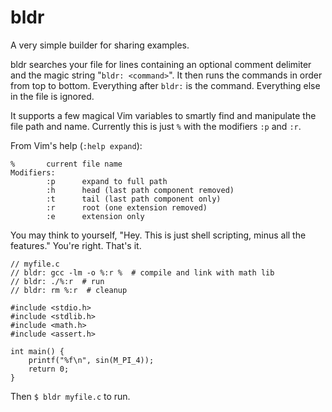 bldr
====

A very simple builder for sharing examples.

bldr searches your file for lines containing an optional comment delimiter and
the magic string "`bldr: <command>`".
It then runs the commands in order from top to bottom. Everything after
`bldr:` is the command. Everything else in the file is ignored.

It supports a few magical Vim variables to smartly find and manipulate the file
path and name. Currently this is just `%` with the modifiers `:p` and `:r`.

From Vim's help (`:help expand`):

```
%		current file name
Modifiers:
        :p		expand to full path
        :h		head (last path component removed)
        :t		tail (last path component only)
        :r		root (one extension removed)
        :e		extension only
```

You may think to yourself, "Hey. This is just shell scripting, minus all the
features." You're right. That's it.

```
// myfile.c
// bldr: gcc -lm -o %:r %  # compile and link with math lib
// bldr: ./%:r  # run
// bldr: rm %:r  # cleanup

#include <stdio.h>
#include <stdlib.h>
#include <math.h>
#include <assert.h>

int main() {
    printf("%f\n", sin(M_PI_4));
    return 0;
}
```

Then `$ bldr myfile.c` to run.
